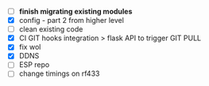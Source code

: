 - [ ] **finish migrating existing modules**
- [x] config - part 2 from higher level
- [ ] clean existing code 
- [x] CI GIT hooks integration > flask API to trigger GIT PULL
- [x] fix wol
- [x] DDNS
- [ ] ESP repo 
- [ ] change timings on rf433
